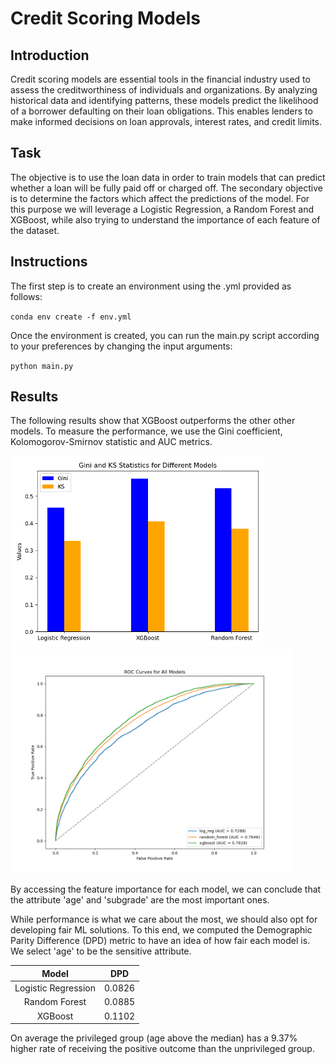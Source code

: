 # Credit Scoring Models

## Introduction

Credit scoring models are essential tools in the financial industry used to assess the creditworthiness of individuals and organizations. By analyzing historical data and identifying patterns, these models predict the likelihood of a borrower defaulting on their loan obligations. This enables lenders to make informed decisions on loan approvals, interest rates, and credit limits.

## Task

The objective is to use the loan data in order to train models that can predict whether a loan will be fully paid off or charged off. The secondary objective is to determine the factors which affect the predictions of the model. For this purpose we will leverage a Logistic Regression, a Random Forest and XGBoost, while also trying to understand the importance of each feature of the dataset.

## Instructions

The first step is to create an environment using the .yml provided as follows:

`conda env create -f env.yml`

Once the environment is created, you can run the main.py script according to your preferences by changing the input arguments:

`python main.py`

## Results

The following results show that XGBoost outperforms the other other models. To measure the performance, we use the Gini coefficient, Kolomogorov-Smirnov statistic and AUC metrics.

![alt text](https://github.com/apostolikas/Credit-Scoring-Models/blob/main/images/Gini_KS.png)
![alt text](https://github.com/apostolikas/Credit-Scoring-Models/blob/main/images/aucs.png)

By accessing the feature importance for each model, we can conclude that the attribute 'age' and 'subgrade' are the most important ones.

While performance is what we care about the most, we should also opt for developing fair ML solutions. To this end, we computed the Demographic Parity Difference (DPD) metric to have an idea of how fair each model is. We select 'age' to be the sensitive attribute.

| Model | DPD   |
| :---:   | :---: |
| Logistic Regression | 0.0826   |
| Random Forest | 0.0885   |
| XGBoost | 0.1102   |

On average the privileged group (age above the median) has a 9.37% higher rate of receiving the positive outcome than the unprivileged group.
